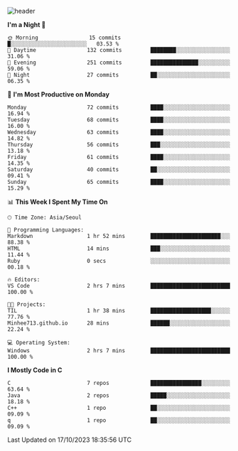 
![header](https://capsule-render.vercel.app/api?type=slice&color=323C73&height=100&section=header&text=Hi!%20I'm%20Min-hee&fontSize=90&animation=twinkling&fontColor=D5C2EE)


<!--START_SECTION:waka-->
**I'm a Night 🦉** 

```text
🌞 Morning                15 commits          █░░░░░░░░░░░░░░░░░░░░░░░░   03.53 % 
🌆 Daytime                132 commits         ████████░░░░░░░░░░░░░░░░░   31.06 % 
🌃 Evening                251 commits         ███████████████░░░░░░░░░░   59.06 % 
🌙 Night                  27 commits          ██░░░░░░░░░░░░░░░░░░░░░░░   06.35 % 
```
📅 **I'm Most Productive on Monday** 

```text
Monday                   72 commits          ████░░░░░░░░░░░░░░░░░░░░░   16.94 % 
Tuesday                  68 commits          ████░░░░░░░░░░░░░░░░░░░░░   16.00 % 
Wednesday                63 commits          ████░░░░░░░░░░░░░░░░░░░░░   14.82 % 
Thursday                 56 commits          ███░░░░░░░░░░░░░░░░░░░░░░   13.18 % 
Friday                   61 commits          ████░░░░░░░░░░░░░░░░░░░░░   14.35 % 
Saturday                 40 commits          ██░░░░░░░░░░░░░░░░░░░░░░░   09.41 % 
Sunday                   65 commits          ████░░░░░░░░░░░░░░░░░░░░░   15.29 % 
```


📊 **This Week I Spent My Time On** 

```text
🕑︎ Time Zone: Asia/Seoul

💬 Programming Languages: 
Markdown                 1 hr 52 mins        ██████████████████████░░░   88.38 % 
HTML                     14 mins             ███░░░░░░░░░░░░░░░░░░░░░░   11.44 % 
Ruby                     0 secs              ░░░░░░░░░░░░░░░░░░░░░░░░░   00.18 % 

🔥 Editors: 
VS Code                  2 hrs 7 mins        █████████████████████████   100.00 % 

🐱‍💻 Projects: 
TIL                      1 hr 38 mins        ███████████████████░░░░░░   77.76 % 
Minhee713.github.io      28 mins             ██████░░░░░░░░░░░░░░░░░░░   22.24 % 

💻 Operating System: 
Windows                  2 hrs 7 mins        █████████████████████████   100.00 % 
```

**I Mostly Code in C** 

```text
C                        7 repos             ████████████████░░░░░░░░░   63.64 % 
Java                     2 repos             █████░░░░░░░░░░░░░░░░░░░░   18.18 % 
C++                      1 repo              ██░░░░░░░░░░░░░░░░░░░░░░░   09.09 % 
q                        1 repo              ██░░░░░░░░░░░░░░░░░░░░░░░   09.09 % 
```




 Last Updated on 17/10/2023 18:35:56 UTC
<!--END_SECTION:waka-->










<!-- 깃허브 프로필 스탯 오류 https://80000coding.oopy.io/c4235590-9033-49b3-943c-f8b6c1bfbc36 --!>

 <!--
**Minhee713/Minhee713** is a ✨ _special_ ✨ repository because its `README.md` (this file) appears on your GitHub profile.

Here are some ideas to get you started:

- 🔭 I’m currently working on ...
- 🌱 I’m currently learning ...
- 👯 I’m looking to collaborate on ...
- 🤔 I’m looking for help with ...
- 💬 Ask me about ...
- 📫 How to reach me: ...
- 😄 Pronouns: ...
- ⚡ Fun fact: ...
-->
